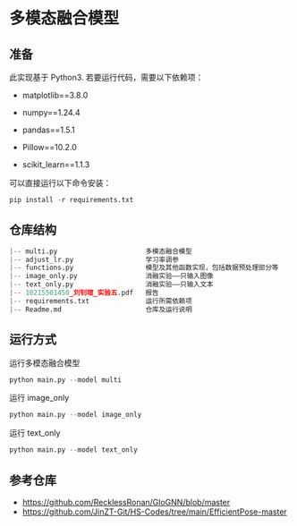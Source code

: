 # 多模态融合模型

## 准备

此实现基于 Python3. 若要运行代码，需要以下依赖项：

- matplotlib==3.8.0

- numpy==1.24.4

- pandas==1.5.1

- Pillow==10.2.0

- scikit_learn==1.1.3

可以直接运行以下命令安装：

```python
pip install -r requirements.txt
```

## 仓库结构

```python
|-- multi.py                      多模态融合模型
|-- adjust_lr.py                  学习率调参
|-- functions.py                  模型及其他函数实现，包括数据预处理部分等
|-- image_only.py                 消融实验——只输入图像
|-- text_only.py                  消融实验——只输入文本
|-- 10215501450_刘钊瑄_实验五.pdf   报告
|-- requirements.txt              运行所需依赖项
|-- Readme.md                     仓库及运行说明
```

## 运行方式

运行多模态融合模型

```python
python main.py --model multi
```

运行 image_only

```python
python main.py --model image_only
```

运行 text_only

```python
python main.py --model text_only
```

## 参考仓库

- https://github.com/RecklessRonan/GloGNN/blob/master
- https://github.com/JinZT-Git/HS-Codes/tree/main/EfficientPose-master
